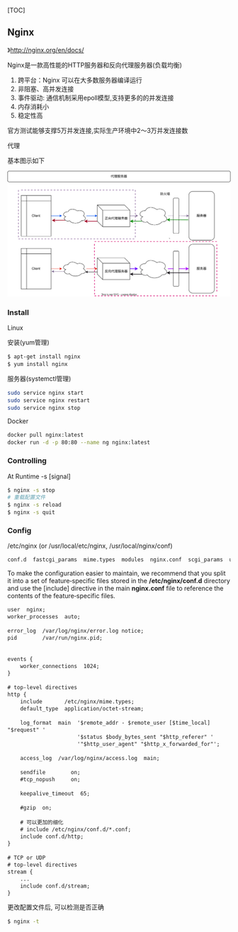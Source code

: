 [TOC]

## Nginx

》http://nginx.org/en/docs/

Nginx是一款高性能的HTTP服务器和反向代理服务器(负载均衡)

1. 跨平台：Nginx 可以在大多数服务器编译运行
2. 非阻塞、高并发连接
3. 事件驱动: 通信机制采用epoll模型,支持更多的的并发连接
4. 内存消耗小
5. 稳定性高

官方测试能够支撑5万并发连接,实际生产环境中2～3万并发连接数

代理

基本图示如下

![代理服务器](images/代理服务器.svg)

### Install

Linux

安装(yum管理)

~~~bash
$ apt-get install nginx
$ yum install nginx
~~~

服务器(systemctl管理)

~~~bash
sudo service nginx start
sudo service nginx restart
sudo service nginx stop
~~~

Docker

~~~bash
docker pull nginx:latest
docker run -d -p 80:80 --name ng nginx:latest 
~~~

### Controlling

At Runtime -s [signal]

~~~bash
$ nginx -s stop
# 重载配置文件
$ nginx -s reload 
$ nginx -s quit
~~~

### Config

/etc/nginx  (or /usr/local/etc/nginx, /usr/local/nginx/conf)

~~~bash
conf.d	fastcgi_params	mime.types  modules  nginx.conf  scgi_params  uwsgi_params
~~~

To make the configuration easier to maintain, we recommend that you split it into a set of feature‑specific files stored in the **/etc/nginx/conf.d** directory and use the [include] directive in the main **nginx.conf** file to reference the contents of the feature‑specific files.

~~~nginx
user  nginx;
worker_processes  auto;

error_log  /var/log/nginx/error.log notice;
pid        /var/run/nginx.pid;


events {
    worker_connections  1024;
}

# top‑level directives
http {
    include       /etc/nginx/mime.types;
    default_type  application/octet-stream;

    log_format  main  '$remote_addr - $remote_user [$time_local] "$request" '
                      '$status $body_bytes_sent "$http_referer" '
                      '"$http_user_agent" "$http_x_forwarded_for"';

    access_log  /var/log/nginx/access.log  main;

    sendfile        on;
    #tcp_nopush     on;

    keepalive_timeout  65;

    #gzip  on;
    
	# 可以更加的细化
    # include /etc/nginx/conf.d/*.conf;
    include conf.d/http;
}

# TCP or UDP
# top‑level directives
stream {
    ...
    include conf.d/stream;
}
~~~

更改配置文件后, 可以检测是否正确

~~~bash
$ nginx -t 	
~~~
